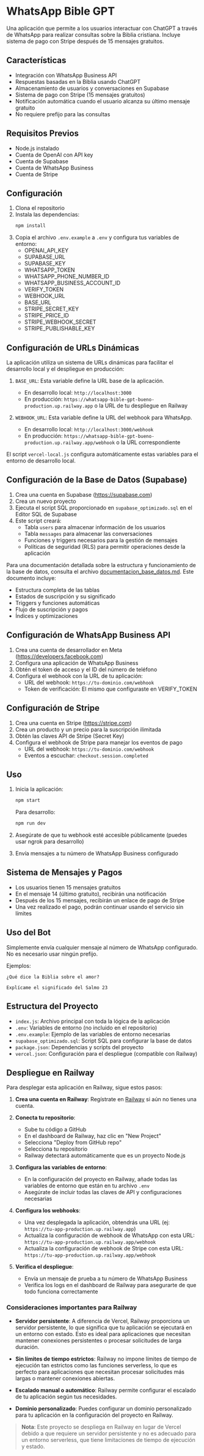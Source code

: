 # WhatsApp Bible GPT

Una aplicación que permite a los usuarios interactuar con ChatGPT a través de WhatsApp para realizar consultas sobre la Biblia cristiana. Incluye sistema de pago con Stripe después de 15 mensajes gratuitos.

## Características

- Integración con WhatsApp Business API
- Respuestas basadas en la Biblia usando ChatGPT
- Almacenamiento de usuarios y conversaciones en Supabase
- Sistema de pago con Stripe (15 mensajes gratuitos)
- Notificación automática cuando el usuario alcanza su último mensaje gratuito
- No requiere prefijo para las consultas

## Requisitos Previos

- Node.js instalado
- Cuenta de OpenAI con API key
- Cuenta de Supabase
- Cuenta de WhatsApp Business
- Cuenta de Stripe

## Configuración

1. Clona el repositorio
2. Instala las dependencias:
   ```bash
   npm install
   ```
3. Copia el archivo `.env.example` a `.env` y configura tus variables de entorno:
   - OPENAI_API_KEY
   - SUPABASE_URL
   - SUPABASE_KEY
   - WHATSAPP_TOKEN
   - WHATSAPP_PHONE_NUMBER_ID
   - WHATSAPP_BUSINESS_ACCOUNT_ID
   - VERIFY_TOKEN
   - WEBHOOK_URL
   - BASE_URL
   - STRIPE_SECRET_KEY
   - STRIPE_PRICE_ID
   - STRIPE_WEBHOOK_SECRET
   - STRIPE_PUBLISHABLE_KEY

## Configuración de URLs Dinámicas

La aplicación utiliza un sistema de URLs dinámicas para facilitar el desarrollo local y el despliegue en producción:

1. `BASE_URL`: Esta variable define la URL base de la aplicación.
   - En desarrollo local: `http://localhost:3000`
   - En producción: `https://whatsapp-bible-gpt-bueno-production.up.railway.app` o la URL de tu despliegue en Railway

2. `WEBHOOK_URL`: Esta variable define la URL del webhook para WhatsApp.
   - En desarrollo local: `http://localhost:3000/webhook`
   - En producción: `https://whatsapp-bible-gpt-bueno-production.up.railway.app/webhook` o la URL correspondiente

El script `vercel-local.js` configura automáticamente estas variables para el entorno de desarrollo local.

## Configuración de la Base de Datos (Supabase)

1. Crea una cuenta en Supabase (https://supabase.com)
2. Crea un nuevo proyecto
3. Ejecuta el script SQL proporcionado en `supabase_optimizado.sql` en el Editor SQL de Supabase
4. Este script creará:
   - Tabla `users` para almacenar información de los usuarios
   - Tabla `messages` para almacenar las conversaciones
   - Funciones y triggers necesarios para la gestión de mensajes
   - Políticas de seguridad (RLS) para permitir operaciones desde la aplicación

Para una documentación detallada sobre la estructura y funcionamiento de la base de datos, consulta el archivo [documentacion_base_datos.md](./documentacion_base_datos.md). Este documento incluye:
- Estructura completa de las tablas
- Estados de suscripción y su significado
- Triggers y funciones automáticas
- Flujo de suscripción y pagos
- Índices y optimizaciones

## Configuración de WhatsApp Business API

1. Crea una cuenta de desarrollador en Meta (https://developers.facebook.com)
2. Configura una aplicación de WhatsApp Business
3. Obtén el token de acceso y el ID del número de teléfono
4. Configura el webhook con la URL de tu aplicación:
   - URL del webhook: `https://tu-dominio.com/webhook`
   - Token de verificación: El mismo que configuraste en VERIFY_TOKEN

## Configuración de Stripe

1. Crea una cuenta en Stripe (https://stripe.com)
2. Crea un producto y un precio para la suscripción ilimitada
3. Obtén las claves API de Stripe (Secret Key)
4. Configura el webhook de Stripe para manejar los eventos de pago
   - URL del webhook: `https://tu-dominio.com/webhook`
   - Eventos a escuchar: `checkout.session.completed`

## Uso

1. Inicia la aplicación:
   ```bash
   npm start
   ```
   
   Para desarrollo:
   ```bash
   npm run dev
   ```

2. Asegúrate de que tu webhook esté accesible públicamente (puedes usar ngrok para desarrollo)
3. Envía mensajes a tu número de WhatsApp Business configurado

## Sistema de Mensajes y Pagos

- Los usuarios tienen 15 mensajes gratuitos
- En el mensaje 14 (último gratuito), recibirán una notificación
- Después de los 15 mensajes, recibirán un enlace de pago de Stripe
- Una vez realizado el pago, podrán continuar usando el servicio sin límites

## Uso del Bot

Simplemente envía cualquier mensaje al número de WhatsApp configurado. No es necesario usar ningún prefijo.

Ejemplos:
```
¿Qué dice la Biblia sobre el amor?
```

```
Explícame el significado del Salmo 23
```

## Estructura del Proyecto

- `index.js`: Archivo principal con toda la lógica de la aplicación
- `.env`: Variables de entorno (no incluido en el repositorio)
- `.env.example`: Ejemplo de las variables de entorno necesarias
- `supabase_optimizado.sql`: Script SQL para configurar la base de datos
- `package.json`: Dependencias y scripts del proyecto
- `vercel.json`: Configuración para el despliegue (compatible con Railway)

## Despliegue en Railway

Para desplegar esta aplicación en Railway, sigue estos pasos:

1. **Crea una cuenta en Railway**: Regístrate en [Railway](https://railway.app) si aún no tienes una cuenta.

2. **Conecta tu repositorio**:
   - Sube tu código a GitHub
   - En el dashboard de Railway, haz clic en "New Project"
   - Selecciona "Deploy from GitHub repo"
   - Selecciona tu repositorio
   - Railway detectará automáticamente que es un proyecto Node.js

3. **Configura las variables de entorno**:
   - En la configuración del proyecto en Railway, añade todas las variables de entorno que están en tu archivo `.env`
   - Asegúrate de incluir todas las claves de API y configuraciones necesarias

4. **Configura los webhooks**:
   - Una vez desplegada la aplicación, obtendrás una URL (ej: `https://tu-app-production.up.railway.app`)
   - Actualiza la configuración de webhook de WhatsApp con esta URL: `https://tu-app-production.up.railway.app/webhook`
   - Actualiza la configuración de webhook de Stripe con esta URL: `https://tu-app-production.up.railway.app/webhook`

5. **Verifica el despliegue**:
   - Envía un mensaje de prueba a tu número de WhatsApp Business
   - Verifica los logs en el dashboard de Railway para asegurarte de que todo funciona correctamente

### Consideraciones importantes para Railway

- **Servidor persistente**: A diferencia de Vercel, Railway proporciona un servidor persistente, lo que significa que tu aplicación se ejecutará en un entorno con estado. Esto es ideal para aplicaciones que necesitan mantener conexiones persistentes o procesar solicitudes de larga duración.

- **Sin límites de tiempo estrictos**: Railway no impone límites de tiempo de ejecución tan estrictos como las funciones serverless, lo que es perfecto para aplicaciones que necesitan procesar solicitudes más largas o mantener conexiones abiertas.

- **Escalado manual o automático**: Railway permite configurar el escalado de tu aplicación según tus necesidades.

- **Dominio personalizado**: Puedes configurar un dominio personalizado para tu aplicación en la configuración del proyecto en Railway.

> **Nota**: Este proyecto se despliega en Railway en lugar de Vercel debido a que requiere un servidor persistente y no es adecuado para un entorno serverless, que tiene limitaciones de tiempo de ejecución y estado.
